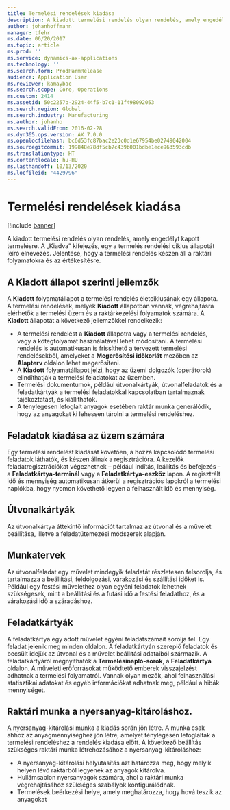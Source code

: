 ```yaml
---
title: Termelési rendelések kiadása
description: A kiadott termelési rendelés olyan rendelés, amely engedélyt kapott termelésre. A „Kiadva” kifejezés, egy a termelés rendelési ciklus állapotát leíró elnevezés. Jelentése, hogy a termelési rendelés készen áll a raktári folyamatokra és az értékesítésre.
author: johanhoffmann
manager: tfehr
ms.date: 06/20/2017
ms.topic: article
ms.prod: ''
ms.service: dynamics-ax-applications
ms.technology: ''
ms.search.form: ProdParmRelease
audience: Application User
ms.reviewer: kamaybac
ms.search.scope: Core, Operations
ms.custom: 2414
ms.assetid: 50c2257b-2924-44f5-b7c1-11f498092053
ms.search.region: Global
ms.search.industry: Manufacturing
ms.author: johanho
ms.search.validFrom: 2016-02-28
ms.dyn365.ops.version: AX 7.0.0
ms.openlocfilehash: bc6d53fc87bac2e23c0d1e67954be02749042004
ms.sourcegitcommit: 199848e78df5cb7c439b001bdbe1ece963593cdb
ms.translationtype: HT
ms.contentlocale: hu-HU
ms.lasthandoff: 10/13/2020
ms.locfileid: "4429796"
---
```

# <a name="release-production-orders"></a>Termelési rendelések kiadása

[!include [banner](../includes/banner.md)]

A kiadott termelési rendelés olyan rendelés, amely engedélyt kapott termelésre. A „Kiadva” kifejezés, egy a termelés rendelési ciklus állapotát leíró elnevezés. Jelentése, hogy a termelési rendelés készen áll a raktári folyamatokra és az értékesítésre. 

<a name="characteristics-of-the-released-state"></a>A Kiadott állapot szerinti jellemzők
-------------------------------------

A **Kiadott** folyamatállapot a termelési rendelés életciklusának egy állapota. A termelési rendelések, melyek **Kiadott** állapotban vannak, végrehajtásra elérhetők a termelési üzem és a raktárkezelési folyamatok számára. A **Kiadott** állapotát a következő jellemzőkkel rendelkezik:

-   A termelési rendelést a **Kiadott** állapotra vagy a termelési rendelés, vagy a kötegfolyamat használatával lehet módosítani. A termelési rendelés is automatikusan is frissíthető a tervezett termelési rendelésekből, amelyeket a **Megerősítési időkorlát** mezőben az **Alapterv** oldalon lehet megerősíteni.
-   A **Kiadott** folyamatállapot jelzi, hogy az üzemi dolgozók (operátorok) elindíthatják a termelési feladatokat az üzemben.
-   Termelési dokumentumok, például útvonalkártyák, útvonalfeladatok és a feladatkártyák a termelési feladatokkal kapcsolatban tartalmaznak tájékoztatást, és kiállíthatók.
-   A ténylegesen lefoglalt anyagok esetében raktár munka generálódik, hogy az anyagokat ki lehessen tárolni a termelési rendeléshez.

## <a name="releasing-jobs-to-the-shop-floor"></a>Feladatok kiadása az üzem számára
Egy termelési rendelést kiadását követően, a hozzá kapcsolódó termelési feladatok láthatók, és készen állnak a regisztrációra. A kezelők feladatregisztrációkat végezhetnek – például indítás, leállítás és befejezés – a **Feladatkártya-terminál** vagy a **Feladatkártya-eszköz** lapon. A regisztrált idő és mennyiség automatikusan átkerül a regisztrációs lapokról a termelési naplókba, hogy nyomon követhető legyen a felhasznált idő és mennyiség.

## <a name="route-cards"></a>Útvonalkártyák
Az útvonalkártya áttekintő információt tartalmaz az útvonal és a művelet beállítása, illetve a feladatütemezési módszerek alapján.

## <a name="route-jobs"></a>Munkatervek
Az útvonalfeladat egy művelet mindegyik feladatát részletesen felsorolja, és tartalmazza a beállítási, feldolgozási, várakozási és szállítási időket is. Például egy festési művelethez olyan egyéni feladatok lehetnek szükségesek, mint a beállítási és a futási idő a festési feladathoz, és a várakozási idő a száradáshoz.

## <a name="job-cards"></a>Feladatkártyák
A feladatkártya egy adott művelet egyéni feladatszámait sorolja fel. Egy feladat jelenik meg minden oldalon. A feladatkártyán szereplő feladatok és becsült idejük az útvonal és a művelet beállítási adataiból származik. A feladatkártyáról megnyithatók a **Termelésinapló-sorok**, a **Feladatkártya** oldalon. A műveleti erőforrásokat működtető emberek visszajelzést adhatnak a termelési folyamatról. Vannak olyan mezők, ahol felhasználási statisztikai adatokat és egyéb információkat adhatnak meg, például a hibák mennyiségét.

## <a name="warehouse-work-for-raw-material-picking"></a>Raktári munka a nyersanyag-kitároláshoz.
A nyersanyag-kitárolási munka a kiadás során jön létre. A munka csak ahhoz az anyagmennyiséghez jön létre, amelyet ténylegesen lefoglaltak a termelési rendeléshez a rendelés kiadása előtt. A következő beállítás szükséges raktári munka létrehozásához a nyersanyag-kitároláshoz:

-   A nyersanyag-kitárolási helyutasítás azt határozza meg, hogy melyik helyen lévő raktárból legyenek az anyagok kitárolva.
-   Hullámsablon nyersanyagok számára, ahol a raktári munka végrehajtásához szükséges szabályok konfigurálódnak.
-   Termelések beérkezési helye, amely meghatározza, hogy hová teszik az anyagokat




